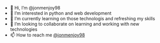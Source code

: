 - 👋 Hi, I’m @jonmenjoy98
- 👀 I’m interested in python and web development
- 🌱 I’m currently learning on those technologis and refreshing my skills
- 💞️ I’m looking to collaborate on learning and working with new technologies
- 📫 How to reach me [@jonmenjoy98](https://www.linkedin.com/in/jonmenjoy-bhattacherjee-1998jb)

<!---
jonmenjoy98/jonmenjoy98 is a ✨ special ✨ repository because its `README.md` (this file) appears on your GitHub profile.
You can click the Preview link to take a look at your changes.
--->
